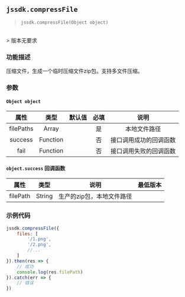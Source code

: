 
## `jssdk.compressFile`

> `jssdk.compressFile(Object object)`
<br/>
> 版本无要求

### 功能描述

压缩文件，生成一个临时压缩文件zip包。支持多文件压缩。

### 参数

#### `Object object`

| 属性 | 类型 | 默认值 | 必填 | 说明 |
| :--: | :--: | :--: | :--: | :--: |
| filePaths | Array |  | 是 | 本地文件路径 |
| success | Function |  | 否 | 接口调用成功的回调函数 |
| fail | Function |  | 否 | 接口调用失败的回调函数 |

#### `object.success` 回调函数

| 属性 | 类型 | 说明 | 最低版本 |
| :--: | :--: | :--: | :--: |
| filePath | String | 生产的zip包，本地文件路径 |  |

### 示例代码

```js
jssdk.compressFile({
    files: [
        '/1.png',
        '/2.png',
        //...
    ]
}).then(res => {
    // 成功
    console.log(res.filePath)
}).catch(err => {
    // 错误
})
```